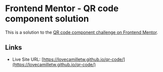 # Frontend Mentor - QR code component solution

This is a solution to the [QR code component challenge on Frontend Mentor](https://www.frontendmentor.io/challenges/qr-code-component-iux_sIO_H).

## Links
- Live Site URL: [https://lovecamilletw.github.io/qr-code/](https://lovecamilletw.github.io/qr-code/)
